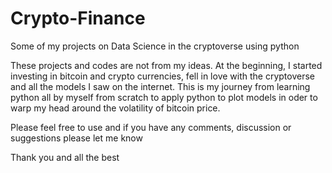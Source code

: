 # Crypto-Finance
Some of my projects on Data Science in the cryptoverse using python

These projects and codes are not from my ideas. At the beginning, I started investing in bitcoin and crypto currencies, fell in love with the cryptoverse and all the models I saw on the internet. This is my journey from learning python all by myself from scratch to apply python to plot models in oder to warp my head around the volatility of bitcoin price.

Please feel free to use and if you have any comments, discussion or suggestions please let me know

Thank you and all the best
